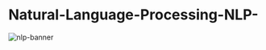 # Natural-Language-Processing-NLP-
![nlp-banner](https://user-images.githubusercontent.com/58104706/93015549-0bec5480-f5d8-11ea-96e7-67480636086b.png)
